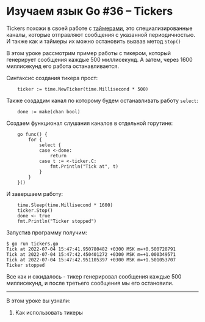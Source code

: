 
# Изучаем язык Go #36 – Tickers

Tickers похожи в своей работе с [таймерами](https://github.com/WalkWeb/go-lesson-ru/tree/master/lessons/35_timers), это
специализированные каналы, которые отправляют сообщения с указанной периодичностью. И также как и таймеры их можно 
остановить вызвав метод `Stop()`

В этом уроке рассмотрим пример работы с тикером, который генерирует сообщения каждые 500 миллисекунд. А затем, через
1600 миллисекунд его работа останавливается.

Синтаксис создания тикера прост:

```
	ticker := time.NewTicker(time.Millisecond * 500)
```

Также создадим канал по которому будем останавливать работу `select`:

```
	done := make(chan bool)
```

Создаем функционал слушания каналов в отдельной горутине:

```
	go func() {
		for {
			select {
			case <-done:
				return
			case t := <-ticker.C:
				fmt.Println("Tick at", t)
			}
		}
	}()
```

И завершаем работу:

```
	time.Sleep(time.Millisecond * 1600)
	ticker.Stop()
	done <- true
	fmt.Println("Ticker stopped")
```

Запустив программу получим:

```
$ go run tickers.go 
Tick at 2022-07-04 15:47:41.950780482 +0300 MSK m=+0.500728791
Tick at 2022-07-04 15:47:42.450401272 +0300 MSK m=+1.000349571
Tick at 2022-07-04 15:47:42.951105397 +0300 MSK m=+1.501053707
Ticker stopped

```

Все как и ожидалось - тикер генерировал сообщения каждые 500 миллисекунд, и после третьего сообщения мы его остановили.

____

В этом уроке вы узнали:

1. Как использовать тикеры
